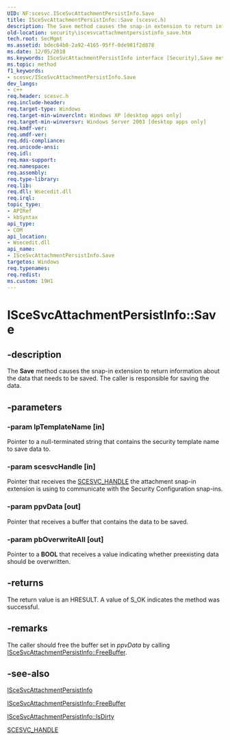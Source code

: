 ```yaml
---
UID: NF:scesvc.ISceSvcAttachmentPersistInfo.Save
title: ISceSvcAttachmentPersistInfo::Save (scesvc.h)
description: The Save method causes the snap-in extension to return information about the data that needs to be saved. The caller is responsible for saving the data.
old-location: security\iscesvcattachmentpersistinfo_save.htm
tech.root: SecMgmt
ms.assetid: bdec64b8-2a92-4165-95ff-0de981f2d878
ms.date: 12/05/2018
ms.keywords: ISceSvcAttachmentPersistInfo interface [Security],Save method, ISceSvcAttachmentPersistInfo.Save, ISceSvcAttachmentPersistInfo::Save, Save, Save method [Security], Save method [Security],ISceSvcAttachmentPersistInfo interface, _config_iscesvcattachmentpersistinfo_save, scesvc/ISceSvcAttachmentPersistInfo::Save, security.iscesvcattachmentpersistinfo_save
ms.topic: method
f1_keywords:
- scesvc/ISceSvcAttachmentPersistInfo.Save
dev_langs:
- c++
req.header: scesvc.h
req.include-header: 
req.target-type: Windows
req.target-min-winverclnt: Windows XP [desktop apps only]
req.target-min-winversvr: Windows Server 2003 [desktop apps only]
req.kmdf-ver: 
req.umdf-ver: 
req.ddi-compliance: 
req.unicode-ansi: 
req.idl: 
req.max-support: 
req.namespace: 
req.assembly: 
req.type-library: 
req.lib: 
req.dll: Wsecedit.dll
req.irql: 
topic_type:
- APIRef
- kbSyntax
api_type:
- COM
api_location:
- Wsecedit.dll
api_name:
- ISceSvcAttachmentPersistInfo.Save
targetos: Windows
req.typenames: 
req.redist: 
ms.custom: 19H1
---
```


# ISceSvcAttachmentPersistInfo::Save


## -description


The <b>Save</b> method causes the snap-in extension to return information about the data that needs to be saved. The caller is responsible for saving the data.


## -parameters




### -param lpTemplateName [in]

Pointer to a null-terminated string that contains the security template name to save data to.


### -param scesvcHandle [in]

Pointer that receives the 
<a href="https://docs.microsoft.com/windows/desktop/SecMgmt/scesvc-handle">SCESVC_HANDLE</a> the attachment snap-in extension is using to communicate with the Security Configuration snap-ins.


### -param ppvData [out]

Pointer that receives a buffer that contains the data to be saved.


### -param pbOverwriteAll [out]

Pointer to a <b>BOOL</b> that receives a value indicating whether preexisting data should be overwritten.


## -returns



The return value is an HRESULT. A value of S_OK indicates the method was successful.




## -remarks



The caller should free the buffer set in <i>ppvData</i> by calling 
<a href="https://docs.microsoft.com/windows/desktop/api/scesvc/nf-scesvc-iscesvcattachmentpersistinfo-freebuffer">ISceSvcAttachmentPersistInfo::FreeBuffer</a>.




## -see-also




<a href="https://docs.microsoft.com/windows/desktop/api/scesvc/nn-scesvc-iscesvcattachmentpersistinfo">ISceSvcAttachmentPersistInfo</a>



<a href="https://docs.microsoft.com/windows/desktop/api/scesvc/nf-scesvc-iscesvcattachmentpersistinfo-freebuffer">ISceSvcAttachmentPersistInfo::FreeBuffer</a>



<a href="https://docs.microsoft.com/windows/desktop/api/scesvc/nf-scesvc-iscesvcattachmentpersistinfo-isdirty">ISceSvcAttachmentPersistInfo::IsDirty</a>



<a href="https://docs.microsoft.com/windows/desktop/SecMgmt/scesvc-handle">SCESVC_HANDLE</a>
 

 

